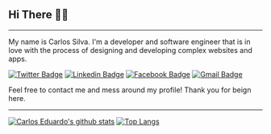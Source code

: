 ## Hi There 👋😄

---

My name is Carlos Silva. I'm a developer and software engineer that is in love with the process of designing and developing complex websites and apps.


[![Twitter Badge](https://img.shields.io/badge/-@cadugraphys-6633cc?style=flat-square&labelColor=6633cc&logo=twitter&logoColor=white&link=https://twitter.com/cadugraphys)](https://twitter.com/cadugraphys)
[![Linkedin Badge](https://img.shields.io/badge/-cadugraphys-6633cc?style=flat-square&logo=Linkedin&logoColor=white&link=https://www.linkedin.com/in/cadugraphys/)](https://www.linkedin.com/in/cadugraphys/)
[![Facebook Badge](https://img.shields.io/badge/-cadugraphys.py-6633cc?style=flat-square&logo=Facebook&logoColor=white&link=https://facebook.com/cadugraphys.py/)](https://www.facebook.com/cadugraphys.py)
[![Gmail Badge](https://img.shields.io/badge/-carlosedu.waldorf@gmail.com-6633cc?style=flat-square&logo=Gmail&logoColor=white&link=mailto:carlosedu.waldorf@gmail.com)](mailto:carlosedu.waldorf@gmail.com)


Feel free to contact me and mess around my profile! Thank you for beign here.

---

[![Carlos Eduardo's github stats](https://github-readme-stats.vercel.app/api?username=carlosedu13)](https://github.com/carlosedu13)
[![Top Langs](https://github-readme-stats.vercel.app/api/top-langs/?username=carlosedu13&layout=compact)](https://github.com/carlosedu13)
